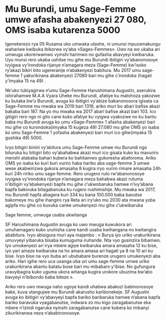 # Mu Burundi, umu Sage-Femme umwe afasha abakenyezi 27 080, OMS isaba kutarenza 5000

Igenekerezo rya 05 Rusama uko umwaka utashe, ni umunsi mpuzamakungu wahariwe kwibuka ibikorwa vy’aba «Sages-Femmes». Uwo na wo ukaba ari umwuga ukorerwamwo vyinshi harimwo no gufasha abavyeyi kwibaruka. Uyu munsi rero ukaba ushitse mu gihe mu Burundi ibitigiri vy’abanonosoye ivyigwa vy’irondoka rijanye n’amagara meza (Sage-Femme) kw’isoko ry’akazi bikiri bito ugereranije n’abakenyezi babitura. Mu 2017 umu sage-femme 1 yakurikirana abakenyezi 27080 bari mu gihe c’irondoka (hagati y’imyaka 15 na 49) .

Nk’uko tubiyagirwa n’umu Sage-Femme Harushimana Augustin, aserukira ishirahamwe M.A.A Vyara Uheke mu Burundi, afatiye ku matohoza yakozwe ku butaka bw’u Burundi, avuga ko ibitigiri vy’abize bakanonosora igisata ca Sage-Femme mu mwaka wa 2019 bari 1319, ariko muri bo abari bafise akazi bakaba bari 187. Na yo mu mwaka wa 2017 abari bafise akazi bari 103. Ico gitigiri rero ngo ni gito cane kuko afatiye ku vyigwa vyakozwe no ku bantu baba mu Burundi avuga ko umu «Sage-Femme» 1 afasha abakenyezi bari mu gihe co kurondoka(imyaka 15 kugeza 49) 27.080 mu gihe OMS yo isaba ko umu Sage-Femme 1 yofasha abakenyezi bari muri ico gihe(imyaka 15 gushika 49) 5000.

Ivyo bitigiri binini vy’abitura umu Sage-Femme umwe mu Burundi ngo bituruka ku bitigiri bito vy’abahabwa akazi muri ico gisata kuko ku mavuriro menshi atababa bahari kubera ko bahitamwo gukoresha abaforoma. Ariko OMS yo isaba ko kuri buri vuriro haba hariko aba sage-femme 3 umwe wese akabwirizwa gukora amasaha 8 kugira iryo vuriro rimare amasaha 24h kuri 24h ririko umu sage-femme. Rero urugero ruto rw’abanonosoye ivyigwa vy’irondoka rijanye n’amagara meza bahabwa akazi rutuma n’ibitigiri vy’abakenyezi bapfa mu gihe c’ukwobaruka hamwe n’ivy’abana bapfa bakivuka bitagabanuka ku rugero rushimishije. Mu mwaka wa 2017, mu Burundi hapfa abagera kuri 334 ku bana 100.000 baba bavutse bakomeye mu gihe ihangiro rya Reta ari iry’uko mu 2030 ata mwana yoba agipfa mu gihe co kuvuka canke umukenyezi mu gihe c’ukwibaruka

Sage femme, umwuga usaba ukwitanga

SF Harushimana Augustin avuga ko uwo mwuga kuwukora ari umuhamagaro kuko uruhisha cane kandi usaba kwihangana no kwitangira ababitura. Ivyo abisigura muri aya majambo : « Burya iyo uriko urakurikirana umuvyeyi yibaruka bisaba kumuguma iruhande. Nta vyo gusinzira bibamwo. Iyo umukenyezi ari irya mbere agiye kwibaruka amara amasaha 12 ku bise, iyo yari amaze kwibaruka na ho amara amasa ari hagati ya 8 na 10 ari ku bise. Ivyo bise na vyo buba ari ububabare burenze urugero umukenyezi aba ariko. Hari igihe rero uca usanga uba uri umu sage-femme umwe uriko urakurikirana abantu batatu bose bari mu mibabaro y’ibise. No gufungura uravyibagira kuko uguma ukora witanga kugira urokore ubuzima bw’abo bavyeyi n’ibibondo baba biteze ».

Ariko rero uwo mwuga naho ugoye kandi uhabwa abakozi babinonosoye bake, kuva utangujwe mu Burundi akarusho karibonekeje. SF Augustin avuga ko ibitigiri vy’abavyeyi bapfa bariko baribaruka hamwe n’abana bapfa bariko baravuka vyagabanutse, indwara zo mu kigo zaragabanutse eka mbere n’izindi ngaruka nyinshi zaragabanutse cane kubera ko imbanyi zikurikiranwa neza n’ababinonosoye.